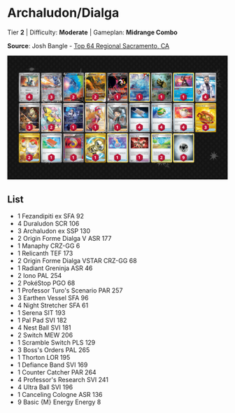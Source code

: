 # Archaludon/Dialga

Tier **2** | Difficulty: **Moderate** | Gameplan: **Midrange Combo**

**Source**: Josh Bangle - [Top 64 Regional Sacramento, CA](https://limitlesstcg.com/decks/list/14240)

![decklist](../../!Images/Standard/14BRS-SSP/Archaludon-Dialga.PNG)

## List
* 1 Fezandipiti ex SFA 92
* 4 Duraludon SCR 106
* 3 Archaludon ex SSP 130
* 2 Origin Forme Dialga V ASR 177
* 1 Manaphy CRZ-GG 6
* 1 Relicanth TEF 173
* 2 Origin Forme Dialga VSTAR CRZ-GG 68
* 1 Radiant Greninja ASR 46
* 2 Iono PAL 254
* 2 PokéStop PGO 68
* 1 Professor Turo's Scenario PAR 257
* 3 Earthen Vessel SFA 96
* 4 Night Stretcher SFA 61
* 1 Serena SIT 193
* 1 Pal Pad SVI 182
* 4 Nest Ball SVI 181
* 2 Switch MEW 206
* 1 Scramble Switch PLS 129
* 3 Boss's Orders PAL 265
* 1 Thorton LOR 195
* 1 Defiance Band SVI 169
* 1 Counter Catcher PAR 264
* 4 Professor's Research SVI 241
* 4 Ultra Ball SVI 196
* 1 Canceling Cologne ASR 136
* 9 Basic {M} Energy Energy 8
